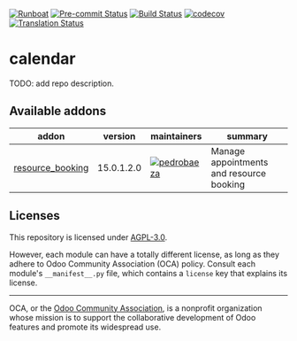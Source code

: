 
[![Runboat](https://img.shields.io/badge/runboat-Try%20me-875A7B.png)](https://runboat.odoo-community.org/builds?repo=OCA/calendar&target_branch=15.0)
[![Pre-commit Status](https://github.com/OCA/calendar/actions/workflows/pre-commit.yml/badge.svg?branch=15.0)](https://github.com/OCA/calendar/actions/workflows/pre-commit.yml?query=branch%3A15.0)
[![Build Status](https://github.com/OCA/calendar/actions/workflows/test.yml/badge.svg?branch=15.0)](https://github.com/OCA/calendar/actions/workflows/test.yml?query=branch%3A15.0)
[![codecov](https://codecov.io/gh/OCA/calendar/branch/15.0/graph/badge.svg)](https://codecov.io/gh/OCA/calendar)
[![Translation Status](https://translation.odoo-community.org/widgets/calendar-15-0/-/svg-badge.svg)](https://translation.odoo-community.org/engage/calendar-15-0/?utm_source=widget)

<!-- /!\ do not modify above this line -->

# calendar

TODO: add repo description.

<!-- /!\ do not modify below this line -->

<!-- prettier-ignore-start -->

[//]: # (addons)

Available addons
----------------
addon | version | maintainers | summary
--- | --- | --- | ---
[resource_booking](resource_booking/) | 15.0.1.2.0 | [![pedrobaeza](https://github.com/pedrobaeza.png?size=30px)](https://github.com/pedrobaeza) | Manage appointments and resource booking

[//]: # (end addons)

<!-- prettier-ignore-end -->

## Licenses

This repository is licensed under [AGPL-3.0](LICENSE).

However, each module can have a totally different license, as long as they adhere to Odoo Community Association (OCA)
policy. Consult each module's `__manifest__.py` file, which contains a `license` key
that explains its license.

----
OCA, or the [Odoo Community Association](http://odoo-community.org/), is a nonprofit
organization whose mission is to support the collaborative development of Odoo features
and promote its widespread use.
